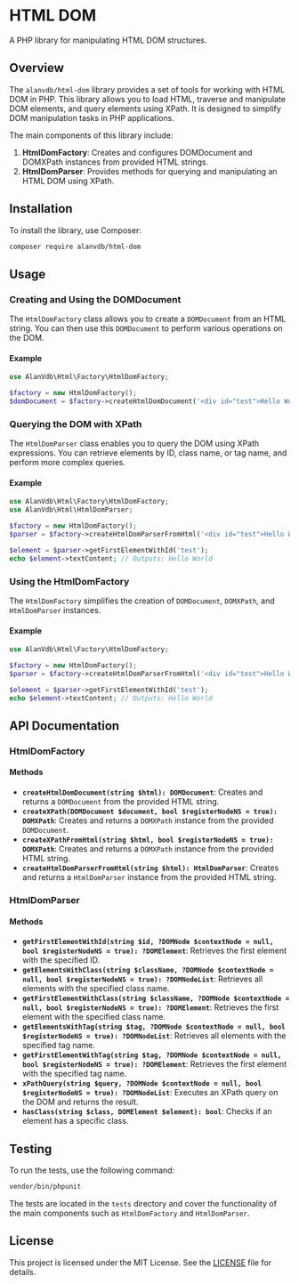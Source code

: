 # HTML DOM

A PHP library for manipulating HTML DOM structures.

## Overview

The `alanvdb/html-dom` library provides a set of tools for working with HTML DOM in PHP. This library allows you to load HTML, traverse and manipulate DOM elements, and query elements using XPath. It is designed to simplify DOM manipulation tasks in PHP applications.

The main components of this library include:

1. **HtmlDomFactory**: Creates and configures DOMDocument and DOMXPath instances from provided HTML strings.
2. **HtmlDomParser**: Provides methods for querying and manipulating an HTML DOM using XPath.

## Installation

To install the library, use Composer:

```bash
composer require alanvdb/html-dom
```

## Usage

### Creating and Using the DOMDocument

The `HtmlDomFactory` class allows you to create a `DOMDocument` from an HTML string. You can then use this `DOMDocument` to perform various operations on the DOM.

#### Example

```php
use AlanVdb\Html\Factory\HtmlDomFactory;

$factory = new HtmlDomFactory();
$domDocument = $factory->createHtmlDomDocument('<div id="test">Hello World</div>');
```

### Querying the DOM with XPath

The `HtmlDomParser` class enables you to query the DOM using XPath expressions. You can retrieve elements by ID, class name, or tag name, and perform more complex queries.

#### Example

```php
use AlanVdb\Html\Factory\HtmlDomFactory;
use AlanVdb\Html\HtmlDomParser;

$factory = new HtmlDomFactory();
$parser = $factory->createHtmlDomParserFromHtml('<div id="test">Hello World</div>');

$element = $parser->getFirstElementWithId('test');
echo $element->textContent; // Outputs: Hello World
```

### Using the HtmlDomFactory

The `HtmlDomFactory` simplifies the creation of `DOMDocument`, `DOMXPath`, and `HtmlDomParser` instances.

#### Example

```php
use AlanVdb\Html\Factory\HtmlDomFactory;

$factory = new HtmlDomFactory();
$parser = $factory->createHtmlDomParserFromHtml('<div id="test">Hello World</div>');

$element = $parser->getFirstElementWithId('test');
echo $element->textContent; // Outputs: Hello World
```

## API Documentation

### HtmlDomFactory

#### Methods

- **`createHtmlDomDocument(string $html): DOMDocument`**: Creates and returns a `DOMDocument` from the provided HTML string.
- **`createXPath(DOMDocument $document, bool $registerNodeNS = true): DOMXPath`**: Creates and returns a `DOMXPath` instance from the provided `DOMDocument`.
- **`createXPathFromHtml(string $html, bool $registerNodeNS = true): DOMXPath`**: Creates and returns a `DOMXPath` instance from the provided HTML string.
- **`createHtmlDomParserFromHtml(string $html): HtmlDomParser`**: Creates and returns a `HtmlDomParser` instance from the provided HTML string.

### HtmlDomParser

#### Methods

- **`getFirstElementWithId(string $id, ?DOMNode $contextNode = null, bool $registerNodeNS = true): ?DOMElement`**: Retrieves the first element with the specified ID.
- **`getElementsWithClass(string $className, ?DOMNode $contextNode = null, bool $registerNodeNS = true): ?DOMNodeList`**: Retrieves all elements with the specified class name.
- **`getFirstElementWithClass(string $className, ?DOMNode $contextNode = null, bool $registerNodeNS = true): ?DOMElement`**: Retrieves the first element with the specified class name.
- **`getElementsWithTag(string $tag, ?DOMNode $contextNode = null, bool $registerNodeNS = true): ?DOMNodeList`**: Retrieves all elements with the specified tag name.
- **`getFirstElementWithTag(string $tag, ?DOMNode $contextNode = null, bool $registerNodeNS = true): ?DOMElement`**: Retrieves the first element with the specified tag name.
- **`xPathQuery(string $query, ?DOMNode $contextNode = null, bool $registerNodeNS = true): ?DOMNodeList`**: Executes an XPath query on the DOM and returns the result.
- **`hasClass(string $class, DOMElement $element): bool`**: Checks if an element has a specific class.

## Testing

To run the tests, use the following command:

```bash
vendor/bin/phpunit
```

The tests are located in the `tests` directory and cover the functionality of the main components such as `HtmlDomFactory` and `HtmlDomParser`.

## License

This project is licensed under the MIT License. See the [LICENSE](LICENSE) file for details.
